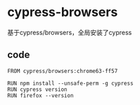 # cypress-browsers
基于cypress/browsers，全局安装了cypress


## code
```
FROM cypress/browsers:chrome63-ff57

RUN npm install --unsafe-perm -g cypress
RUN cypress version
RUN firefox --version
```
